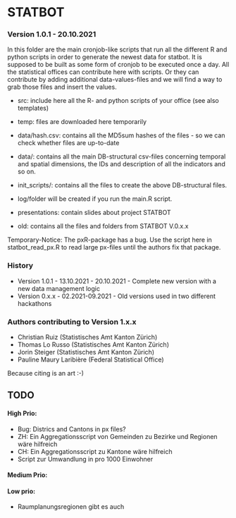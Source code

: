 # STATBOT

### Version 1.0.1 - 20.10.2021

In this folder are the main cronjob-like scripts that run all the different R and python scripts in order to generate the newest data for statbot. It is supposed to be built as some form of cronjob to be executed once a day. All the statistical offices can contribute here with scripts. Or they can contribute by adding additional data-values-files and we will find a way to grab those files and insert the values.

- src: include here all the R- and python scripts of your office (see also templates)
- temp: files are downloaded here temporarily
- data/hash.csv: contains all the MD5sum hashes of the files - so we can check whether files are up-to-date
- data/: contains all the main DB-structural csv-files concerning temporal and spatial dimensions, the IDs and description of all the indicators and so on. 
- init_scripts/: contains all the files to create the above DB-structural files. 
- log/folder will be created if you run the main.R script.

- presentations: contain slides about project STATBOT
- old: contains all the files and folders from STATBOT V.0.x.x


Temporary-Notice: The pxR-package has a bug. Use the script here in statbot_read_px.R to read large px-files until the authors fix that package.

### History

- Version 1.0.1 - 13.10.2021 - 20.10.2021 - Complete new version with a new data management logic
- Version 0.x.x - 02.2021-09.2021 - Old versions used in two different hackathons

### Authors contributing to Version 1.x.x
- Christian Ruiz (Statistisches Amt Kanton Zürich)
- Thomas Lo Russo (Statistisches Amt Kanton Zürich)
- Jorin Steiger (Statistisches Amt Kanton Zürich)
- Pauline Maury Laribière (Federal Statistical Office)

Because citing is an art :-)


## TODO

#### High Prio:

- Bug: Districs and Cantons in px files?
- ZH: Ein Aggregationsscript von Gemeinden zu Bezirke und Regionen wäre hilfreich
- CH: Ein Aggregationsscript zu Kantone wäre hilfreich
- Script zur Umwandlung in pro 1000 Einwohner

#### Medium Prio:

#### Low prio: 

- Raumplanungsregionen gibt es auch
